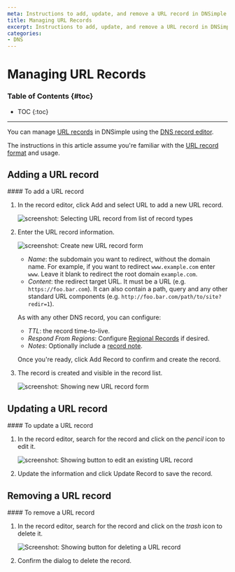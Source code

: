 ```yaml
---
meta: Instructions to add, update, and remove a URL record in DNSimple.
title: Managing URL Records
excerpt: Instructions to add, update, and remove a URL record in DNSimple.
categories:
- DNS
---
```


# Managing URL Records

### Table of Contents {#toc}

* TOC
{:toc}

---

You can manage [URL records](/articles/url-record) in DNSimple using the [DNS record editor](/articles/record-editor).

The instructions in this article assume you're familiar with the [URL record format](/articles/url-record#record-format) and usage.


## Adding a URL record

<div class="section-steps" markdown="1">
#### To add a URL record

1.  In the record editor, click <label>Add</label> and select <label>URL</label> to add a new URL record.

    ![screenshot: Selecting URL record from list of record types](/files/record-url-create-select.png)

1.  Enter the URL record information.

    ![screenshot: Create new URL record form](/files/record-url-create-new.png)

    - _Name_: the subdomain you want to redirect, without the domain name. For example, if you want to redirect `www.example.com` enter `www`. Leave it blank to redirect the root domain `example.com`.
    - _Content_: the redirect target URL. It must be a URL (e.g. `https://foo.bar.com`). It can also contain a path, query and any other standard URL components (e.g. `http://foo.bar.com/path/to/site?redir=1`).

    As with any other DNS record, you can configure:

    - _TTL_: the record time-to-live.
    - _Respond From Regions_: Configure [Regional Records](/articles/regional-records/) if desired.
    - _Notes_: Optionally include a [record note](/articles/record-notes/).

    Once you're ready, click <label>Add Record</label> to confirm and create the record.

1.  The record is created and visible in the record list.

    ![screenshot: Showing new URL record form](/files/record-url-item.png)

</div>


## Updating a URL record

<div class="section-steps" markdown="1">
#### To update a URL record

1.  In the record editor, search for the record and click on the _pencil_ icon to edit it.

    ![screenshot: Showing button to edit an existing URL record](/files/record-url-item-edit.png)

1.  Update the information and click <label>Update Record</label> to save the record.
</div>


## Removing a URL record

<div class="section-steps" markdown="1">
#### To remove a URL record

1.  In the record editor, search for the record and click on the _trash_ icon to delete it.

    ![Screenshot: Showing button for deleting a URL record](/files/record-url-item-delete.png)

1.  Confirm the dialog to delete the record.
</div>
